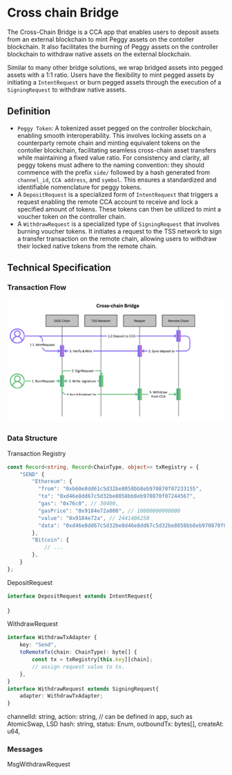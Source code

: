 # Cross chain Bridge

The Cross-Chain Bridge is a CCA app that enables users to deposit assets from an external blockchain to mint Peggy assets on the contoller blockchain. It also facilitates the burning of Peggy assets on the controller blockchain to withdraw native assets on the external blockchain.

Similar to many other bridge solutions, we wrap bridged assets into pegged assets with a 1:1 ratio. Users have the flexibility to mint pegged assets by initiating a `IntentRequest` or burn pegged assets through the execution of a `SigningRequest` to withdraw native assets.

## Definition

 - `Peggy Token`: A tokenized asset pegged on the controller blockchain, enabling smooth interoperability. This involves locking assets on a counterparty remote chain and minting equivalent tokens on the contoller blockchain, facilitating seamless cross-chain asset transfers while maintaining a fixed value ratio. For consistency and clarity, all peggy tokens must adhere to the naming convention: they should commence with the prefix `side/` followed by a hash generated from `channel_id`, `CCA address`, and `symbol`. This ensures a standardized and identifiable nomenclature for peggy tokens.
 - A `DepositRequest` is a specialized form of `IntentRequest` that triggers a request enabling the remote CCA account to receive and lock a specified amount of tokens. These tokens can then be utilized to mint a voucher token on the controller chain.
 - A `WithdrawRequest` is a specialized type of `SigningRequest` that involves burning voucher tokens. It initiates a request to the TSS network to sign a transfer transaction on the remote chain, allowing users to withdraw their locked native tokens from the remote chain.

## Technical Specification
### Transaction Flow 
![flow](./bridge_workflow.png)

### Data Structure

Transaction Registry
```ts
const Record<string, Record<ChainType, object>> txRegistry = {
    "SEND" {
        "Ethereum": {
          "from": "0xb60e8dd61c5d32be8058bb8eb970870f07233155",
          "to": "0xd46e8dd67c5d32be8058bb8eb970870f07244567",
          "gas": "0x76c0", // 30400,
          "gasPrice": "0x9184e72a000", // 10000000000000
          "value": "0x9184e72a", // 2441406250
          "data": "0xd46e8dd67c5d32be8d46e8dd67c5d32be8058bb8eb970870f072445675058bb8eb970870f072445675"
        },
        "Bitcoin": {
            // ...
        },
    }
};
```

DepositRequest
```ts
interface DepositRequest extends IntentRequest{

}
```

WithdrawRequest

```ts
interface WithdrawTxAdapter {
    key: "Send",
    toRemoteTx(chain: ChainType): byte[] {
        const tx = txRegistry[this.key][chain];
        // assign request value to tx. 
    },
}
interface WithdrawRequest extends SigningRequest{
    adapter: WithdrawTxAdapter;
}
```

   channelId: string,
   action: string,  // can be defined in app, such as AtomicSwap, LSD
   hash: string,
   status: Enum,
   outboundTx: bytes[],
   createAt: u64,

### Messages

MsgWithdrawRequest


